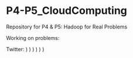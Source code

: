 P4-P5_CloudComputing
====================

Repository for P4 &amp; P5: Hadoop for Real Problems

Working on problems:

Twitter:
    )
    )
    )
    )
    )
    )
